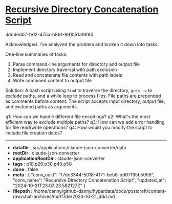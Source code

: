 # [Recursive Directory Concatenation Script](https://claude.ai/chat/f7de3344-5018-4171-beb8-dd67165b5059)

dddded07-fe12-475a-b861-891051a19f90

 Acknowledged. I've analyzed the problem and broken it down into tasks.

One-line summaries of tasks:
1. Parse command-line arguments for directory and output file
2. Implement directory traversal with path exclusion
3. Read and concatenate file contents with path labels
4. Write combined content to output file

Solution:
A bash script using `find` to traverse the directory, `grep -v` to exclude paths, and a while loop to process files. File paths are prepended as comments before content. The script accepts input directory, output file, and excluded paths as arguments.

q1: How can we handle different file encodings?
q2: What's the most efficient way to exclude multiple paths?
q3: How can we add error handling for file read/write operations?
q4: How would you modify the script to include file creation dates?

---

* **dataDir** : src/applications/claude-json-converter/data
* **rootDir** : claude-json-converter
* **applicationRootDir** : claude-json-converter
* **tags** : p10.p20.p30.p40.p50
* **done** : false
* **meta** : {
  "conv_uuid": "f7de3344-5018-4171-beb8-dd67165b5059",
  "conv_name": "Recursive Directory Concatenation Script",
  "updated_at": "2024-10-21T23:07:23.582127Z"
}
* **filepath** : /home/danny/github-danny/hyperdata/docs/postcraft/content-raw/chat-archives/md/f7de/2024-10-21_ddd.md